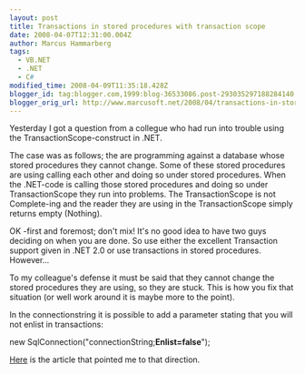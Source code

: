 ```yaml
---
layout: post
title: Transactions in stored procedures with transaction scope
date: 2008-04-07T12:31:00.004Z
author: Marcus Hammarberg
tags:
  - VB.NET
  - .NET
  - C#
modified_time: 2008-04-09T11:35:18.428Z
blogger_id: tag:blogger.com,1999:blog-36533086.post-293035297188284140
blogger_orig_url: http://www.marcusoft.net/2008/04/transactions-in-stored-procedures-with.html
---
```


Yesterday I got a question from a collegue who had run into trouble
using the TransactionScope-construct in .NET.

The case was as follows; the are programming against a database whose
stored procedures they cannot change. Some of these stored procedures
are using calling each other and doing so under stored procedures. When
the .NET-code is calling those stored procedures and doing so under
TransactionScope they run into problems. The TransactionScope is not
Complete-ing and the reader they are using in the TransactionScope
simply returns empty (Nothing).

OK -first and foremost; don't mix! It's no good idea to have two guys
deciding on when you are done. So use either the excellent Transaction
support given in .NET 2.0 or use transactions in stored procedures.
However...

To my colleague's defense it must be said that they cannot change the
stored procedures they are using, so they are stuck. This is how you fix
that situation (or well work around it is maybe more to the point).

In the connectionstring it is possible to add a parameter stating that
you will not enlist in transactions:

new
SqlConnection("connectionString;**Enlist=false**");

[Here](http://blogs.msdn.com/florinlazar/archive/2005/09/29/475546.aspx)
is the article that pointed me to that direction.
